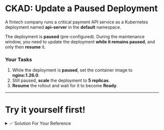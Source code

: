 # CKAD: Update a Paused Deployment
A fintech company runs a critical payment API service as a Kubernetes deployment named **api-server** in the **default** namespace. 

The deployment is **paused** (pre-configured). During the maintenance window, you need to update the deployment **while it remains paused**, and only then **resume** it.

### Your Tasks
1. While the deployment is **paused**, set the container image to **nginx:1.26.0**.  
2. Still paused, **scale** the deployment to **5 replicas**.  
3. **Resume** the rollout and wait for it to become **Ready**.


---


# Try it yourself first!
<details><summary>✅ Solution For Your Reference</summary>
  
```bash

# Check current paused state, image, replicas
kubectl get deploy api-server -o jsonpath=$'{\"paused\":{.spec.paused},\"image\":\"{.spec.template.spec.containers[0].image}\",\"replicas\":{.spec.replicas}}\n'

# Set image (replace <name> with actual container name, often 'nginx' in this setup)
kubectl set image deploy/api-server nginx=nginx:1.26.0

# Scale to 5 replicas
kubectl scale deploy/api-server --replicas=5

# Resume rollout and watch
kubectl rollout resume deploy/api-server
kubectl rollout status deploy/api-server

```
</details>
